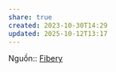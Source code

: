 ```yaml
---
share: true
created: 2023-10-30T14:29
updated: 2025-10-12T13:17
---
```

Nguồn:: [Fibery](https://the.fibery.io/@public/User_Guide/Guide/GraphQL-API-254)
